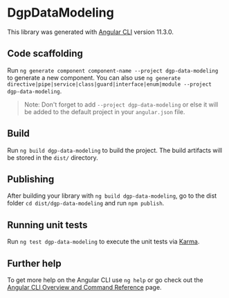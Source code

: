 # DgpDataModeling

This library was generated with [Angular CLI](https://github.com/angular/angular-cli) version 11.3.0.

## Code scaffolding

Run `ng generate component component-name --project dgp-data-modeling` to generate a new component. You can also use `ng generate directive|pipe|service|class|guard|interface|enum|module --project dgp-data-modeling`.
> Note: Don't forget to add `--project dgp-data-modeling` or else it will be added to the default project in your `angular.json` file. 

## Build

Run `ng build dgp-data-modeling` to build the project. The build artifacts will be stored in the `dist/` directory.

## Publishing

After building your library with `ng build dgp-data-modeling`, go to the dist folder `cd dist/dgp-data-modeling` and run `npm publish`.

## Running unit tests

Run `ng test dgp-data-modeling` to execute the unit tests via [Karma](https://karma-runner.github.io).

## Further help

To get more help on the Angular CLI use `ng help` or go check out the [Angular CLI Overview and Command Reference](https://angular.io/cli) page.
